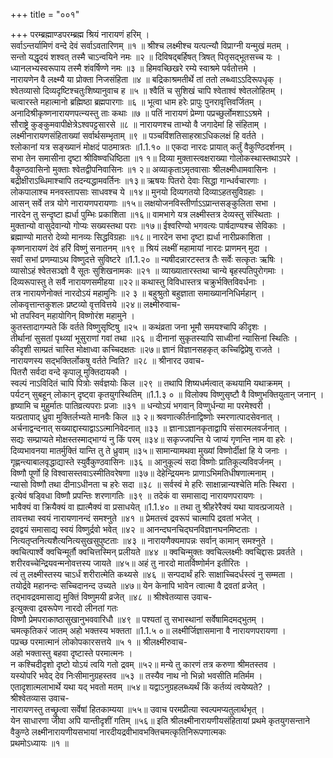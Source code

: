 +++
title = "००१"

+++
परम्ब्रह्माण्डपरम्ब्रह्म श्रियं नारायणं हरिम् ।  
सर्वाऽन्तर्यामिणं वन्दे देवं सर्वाऽवतारिणम् ॥१ ॥
श्रीश्च लक्ष्मीश्च यत्पत्न्यौ विप्राग्नी यन्मुखं मतम् ।  
सन्तो यद्धृदयं शश्वत् तस्मै चाऽन्वयिने नमः ॥२ ॥
दिविषद्बर्हिषत् त्रिषत् पितृसद्भूतसच्च यः ।  
ध्यानलभ्यस्वरूपाय तस्मै शंवर्षिण्णे नमः ॥३ ॥
हिमवच्छिखरे रम्ये स्वाश्रमे पर्वतोत्तमे ।  
नारायणेन वै लक्ष्म्यै या प्रोक्ता निजसंहिता ॥४ ॥
बद्रिकाश्रमतीर्थे तां ततो लब्ध्वाऽऽदिरूपधृक् ।  
श्वेतव्यासो दिव्यदृष्टिश्चतुःशिष्यानुवाच ह ॥५ ॥
श्वैतिं च सुशिखं चापि श्वेताश्वं श्वेतलोहितम् ।  
चत्वारस्ते महात्मानो ब्रह्मिष्ठा ब्रह्मपारगाः ॥६ ॥
भूत्वा धाम हरेः प्रापुः पुनरावृत्तिवर्जितम् ।  
अनादिश्रीकृष्णनारायणपत्न्यस्तु ताः कथाः ॥७ ॥
पतिं नारायणं प्रेम्णा पप्रच्छुर्लोमशाऽऽश्रमे ।  
सौराष्ट्रे कुङ्कुमवापीक्षेत्रेऽश्वपट्टसारसे ॥८ ॥
नारायणश्च ताभ्यो वै जगादेमां हि संहिताम् ।  
लक्ष्मीनारायणसंहिताख्यां सर्वार्थसम्भृताम् ॥९ ॥
पञ्चविंशतिसाहस्राऽधिकलक्षं हि वर्तते ।  
श्लोकानां यत्र सङ्ख्यानं मोक्षदं पाठमात्रतः ॥1.1.१० ॥
एकदा नारदः प्रायात् कर्तुं वैकुण्ठिदर्शनम् ।  
सभा तेन समासीना दृष्टा श्रीविष्ण्वधिष्ठिता ॥१ १॥
दिव्या मुक्तास्त्वक्षराख्या गोलोकस्थास्तथाऽपरे ।  
वैकुण्ठवासिनो मुक्ताः श्वेतद्वीपनिवासिनः ॥१ २॥
अव्याकृताऽमृतवासाः श्रीलक्ष्मीधामवासिनः ।  
बद्रीक्षीराऽब्धिमाश्चापि तदन्यद्धामवर्तिनः ॥१३॥
ऋषयः पितरो देवाः सिद्धा गान्धर्वचारणाः ।  
लोकपालाश्च मनवस्तापसाः साधवश्च ये ॥१४॥
मुनयो दिव्यगतयो दिव्याऽहतसुविग्रहाः ।  
आसन् सर्वे तत्र योगे नारायणपरायणाः ॥१५॥
लक्षयोजनविस्तीर्णाऽऽप्रान्तसङ्कुलिता सभा ।  
नारदेन तु सन्दृष्टा ह्यर्धा पुम्भिः प्रकाशिता ॥१६॥
वामभागे यत्र लक्ष्मीस्तत्र देव्यस्तु संस्थिताः ।  
मुक्तान्यो वासुदेवान्यो गोप्यः सख्यस्तथा पराः ॥१७॥
ईश्वरिण्यो भगवत्यः पार्षदाण्यश्च सेविकाः ।  
ब्रह्माण्यो मातरो देव्यो मानव्यः सिद्धविग्रहाः ॥१८॥
नारदेन सभा दृष्टा ह्यर्धा नारीप्रकाशिता ।  
कृष्णनारायणं देवं हरिं विष्णुं सनातनम् ॥१९ ॥
श्रियं लक्ष्मीं महामायां नारदः प्राणमन् मुदा ।  
सर्वां सभां प्रणम्याऽथ विष्णुदत्ते सुविष्टरे ॥1.1.२० ॥
न्यषीदन्नारटस्तत्र तैः सर्वेः सत्कृतः ऋषिः ।  
व्यासोऽहं श्वेतसञ्ज्ञो वै सूतः सुशिखनामकः ॥२१ ॥
व्याख्यातारस्तथा चान्ये बृहस्पतिपुरोगमाः ।  
दिव्यरूपास्तु ते सर्वै नारायणसमीहया ॥२२॥
कथास्तु विविधास्तत्र चक्रुर्भक्तिविवर्धनाः ।  
तत्र नारायणेनोक्तं नारदोऽयं महामुनिः ॥२ ३ ॥
बहुश्रुतो बहुज्ञाता समाख्याननिधिर्महान् ।  
लोकवृत्तान्तकुशलः प्रष्टव्यो वृत्तवित्तये ॥२४॥
लक्ष्मीरुवाच-  
भो तपस्विन् महायोगिन् विष्णोरंश महामुने ।  
कुतस्तादागम्यते किं वर्तते विष्णुसृष्टिषु ॥२५ ॥
कथंव्रता जना भूमौ समयश्चापि कीदृशः ।  
तीर्थानां सुसतां पृथ्व्यां भूसुराणां गवां तथा ॥२६ ॥
दीनानां सुकृतस्यापि साध्वीनां न्यासिनां स्थितिः ।  
कीदृशी साम्प्रतं चास्ति मोक्षाध्वा कच्चिदक्षतः ॥२७॥
ज्ञानं विज्ञानसहकृत् कच्चिद्विप्रेषु राजते ।  
नारायणस्य सद्भक्तिर्लोकषु वर्तते न्विति? ॥२८ ॥
श्रीनारद उवाच-  
पितरौ सर्वदा वन्दे कृपालू मुक्तिदायकौ ।  
स्वल्पं नाऽविदितं चापि पित्रोः सर्वज्ञयोः किल ॥२९ ॥
तथापि शिष्यधर्मत्वात् कथयामि यथाक्रमम् ।  
पर्यटन् सुबहून् लोकान् दृष्ट्वा कृतयुगस्थितिम् ॥1.1.३ ० ॥
विलोक्य विष्णुसृष्टौ वै विष्णुभक्तियुतान् जनान् ।  
हृष्यामि च मुहुर्मातः पातिव्रत्यपराः प्रजाः ॥३१ ॥
धन्योऽयं भगवान् विप्णुर्धन्या मा परमेश्वरी ।  
यत्प्रतापाद् ध्रुवा मुक्तिर्लभ्यते मानवैः किल ॥३ २॥
श्रवणात्कीर्तनाद्विष्णोः स्मरणात्पादसेवनात् ।  
अर्चनाद्वन्दनात् सख्याद्दास्याद्वाऽऽत्मानिवेदनात् ॥३३ ॥
ज्ञानाऽज्ञानकृताद्वापि संसारमलवर्जनात् ।  
सद्यः सम्प्राप्यते मोक्षस्तस्माद्भाग्यं नु किं परम् ॥३४॥
सकृज्जपन्ति ये जाप्यं गृणन्ति नाम वा हरेः ।  
दिव्यभावनया मातर्मुक्तिं यान्ति तु ते ध्रुवाम् ॥३५॥
सामान्यामथवा मुख्यां विष्णोर्दीक्षां हि ये जनाः ।  
गृह्णन्त्याबालवृद्धाद्यास्ते स्युर्वैकुण्ठवासिनः ॥३६ ॥
आनुकूल्यं सदा विष्णोः प्रातिकूल्यविवर्जनम् ।  
विष्णौ पूर्णो हि विश्वासस्तवाऽस्मीतिवरेषणा ॥३७॥
देहेन्द्रियमनः प्राणाऽभिमतिधीषणात्मनाम् ।  
न्यासो विष्णौ तथा दीनाऽधीनता च हरेः सदा ॥३८ ॥
सर्वस्वं मे हरिः साक्षान्नान्यश्चेति मतिः स्थिरा ।  
इत्येवं षड्विधा विष्णौ प्रपन्तिः शरणागतिः ॥३९ ॥
तदेकं वा समासाद्य नारायणपरायणः ।  
भावैक्यं वा क्रियैक्यं वा ह्यात्मैक्यं वा प्रसाधयेत् ॥1.1.४० ॥
तथा तु श्रीहरेरैक्यं यथा यावत्प्रजायते ।  
तावत्तथा स्वयं नारायणानन्दं समश्नुते ॥४१ ॥
प्रेमतत्त्वं द्रवरूपं चात्मापि द्रवतां भजेत् ।  
द्रवद्वयं समासाद्य स्वयं विष्णुर्द्रवो भवेत् ॥४२ ॥
आनन्दघनचिद्घनविज्ञानघनमिष्टताः ।  
नित्यतृप्तनित्यशैत्यनित्यसुखसुपुष्टताः ॥४३ ॥
नारायणैक्यमापन्नः सर्वान् कामान् समश्नुते ।  
क्वचित्पार्श्वे क्वचिन्मूर्तौ क्वचित्तस्मिन् प्रलीयते ॥४४ ॥
क्वचिन्मुक्तः क्वचिल्लक्ष्मीः क्वचिद्दासः प्रवर्तते ।  
शरीरवच्चेन्द्रियवन्मनोवत्तस्य जायते ॥४५॥
अहं तु नारदो मातर्विष्णोर्मन इतीरितः ।  
त्वं तु लक्ष्मीस्तस्य चाऽर्धं शरीरात्मेति कथ्यसे ॥४६ ॥
सन्पदार्थं हरिः साक्षाच्चिदर्धस्त्वं नु सम्मता ।  
तयोर्द्रवे महानन्दः सच्चिदानन्द उच्यते ॥४७॥
येन केनापि भावेन त्वात्मा वै द्रवतां व्रजेत् ।  
तद्भावद्रवमासाद्य मुक्तिं विष्णुमयी व्रजेत् ॥४८ ॥
श्रीश्वेतव्यास उवाच-  
इत्युक्त्वा द्रवरूपेण नारदो लीनतां गतः  
विष्णौ प्रेमपराकाष्ठासुखानुभववारिधौ ॥४९ ॥
पश्यतां तु सभास्थानां सर्वेषामिदमद्भुतम् ।  
चमत्कृतिकरं जातम् अहो भक्तस्य भक्तता ॥1.1.५ ०॥
लक्ष्मीर्जिज्ञासमाना वै नारायणपरायणा ।  
पप्रच्छ परमात्मानं लोकोपकारसत्तये ॥५ १ ॥
श्रीलक्ष्मीरुवाच-  
अहो भक्तास्तु बहवा दृष्टास्ते परमात्मनः ।  
न कश्चिदीदृशो दृष्टो योऽयं त्वयि गतो द्रवम् ॥५२॥
मन्ये तु कारणं तत्र करुणा श्रीमतस्तव ।  
यस्योपरि भवेद् देव निःसीमानुग्रहस्तव ॥५३ ॥
तस्यैव नाथ नो भिन्नो भवसीति मतिर्मम ।  
एतादृशात्मलाभार्थे यथा यद् भवतो मतम् ॥५४॥
यद्वाऽनुग्रहलब्ध्यर्थं किं कर्तव्यं त्वयेष्यते? ।  
श्रीश्वेतव्यास उवाच-  
नारायणस्तु तच्छ्रुत्वा सर्वेषां हितकाम्यया ॥५५॥
उवाच परमप्रीत्या स्वल्पमप्यतुलार्थभृत् ।  
येन साधारणा जीवा अपि यान्तीदृशीं गतिम् ॥५६॥
इति श्रीलक्ष्मीनारायणीयसंहितायां प्रथमे कृतयुगसन्ताने वैकुण्ठे लक्ष्मीनारायणीयसभायां नारदीयद्रवीभावभक्तिचमत्कृतिनिरूपणात्मकः  
प्रथमोऽध्यायः ॥१ ॥
    
